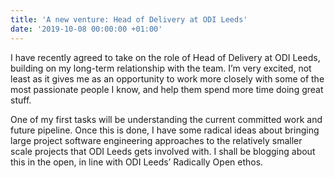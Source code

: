 ```yaml
---
title: 'A new venture: Head of Delivery at ODI Leeds'
date: '2019-10-08 00:00:00 +01:00'
---
```

I have recently agreed to take on the role of Head of Delivery at ODI Leeds, building on my long-term relationship with the team. I’m very excited, not least as it gives me as an opportunity to work more closely with some of the most passionate people I know, and help them spend more time doing great stuff.

One of my first tasks will be understanding the current committed work and future pipeline. Once this is done, I have some radical ideas about bringing large project software engineering approaches to the relatively smaller scale projects that ODI Leeds gets involved with. I shall be blogging about this in the open, in line with ODI Leeds’ Radically Open ethos.

